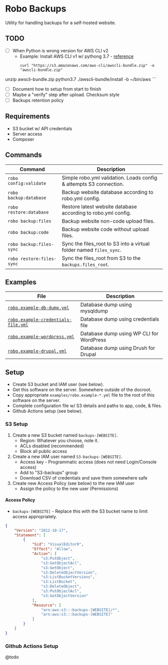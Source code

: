 # Robo Backups

Utility for handling backups for a self-hosted website.

## TODO

- [ ] When Python is wrong version for AWS CLI v2
   - Example: Install AWS CLI v1 w/ pythong 3.7 - [reference](https://docs.aws.amazon.com/cli/v1/userguide/install-linux.html#install-linux-bundled)
      ```
      curl "https://s3.amazonaws.com/aws-cli/awscli-bundle.zip" -o "awscli-bundle.zip"
unzip awscli-bundle.zip
      python3.7 ./awscli-bundle/install -b ~/bin/aws
      ```
- [ ] Document how to setup from start to finish
- [ ] Maybe a "verify" step after upload. Checksum style
- [ ] Backups retention policy

## Requirements

* S3 bucket w/ API credentials
* Server access
* Composer

## Commands

| Command                   | Description                                                         |
|---------------------------|---------------------------------------------------------------------|
| `robo config:validate`    | Simple robo.yml validation. Loads config & attempts S3 connection.  |
| `robo backup:database`    | Backup website database according to robo.yml config.               |
| `robo restore:database`   | Restore latest website database according to robo.yml config.       |
| `robo backup:files`       | Backup website non-code upload files.                               |
| `robo backup:code`        | Backup website code without upload files.                           |
| `robo backup:files-sync`  | Sync the files_root to S3 into a virtual folder named `files_sync`. |
| `robo restore:files-sync` | Sync the files_root from S3 to the `backups.files_root`.            |


## Examples

| File                                                                              | Description                              |
|-----------------------------------------------------------------------------------|------------------------------------------|
| [`robo.example-db-dump.yml`](examples/robo.example-db-dump.yml)                   | Database dump using mysqldump            |
| [`robo.example-credentials-file.yml`](examples/robo.example-credentials-file.yml) | Database dump using credentials file     |
| [`robo.example-wordpress.yml`](examples/robo.example-wordpress.yml)               | Database dump using WP CLI for WordPress |
| [`robo.example-drupal.yml`](examples/robo.example-drupal.yml)                     | Database dump using Drush for Drupal     |

## Setup

* Create S3 bucket and IAM user (see below).
* Get this software on the server. Somewhere outside of the docroot.
* Copy appropriate `examples/robo.example-*.yml` file to the root of this software on the server.
* Complete configuration file w/ S3 details and paths to app, code, & files.
* Github Actions setup (see below).

### S3 Setup

1. Create a new S3 bucket named `backups-[WEBSITE]`.
    * Region: Whatever you choose, note it.
    * ACLs disabled (recommended)
    * Block all public access
2. Create a new IAM user named `S3-backups-[WEBSITE]`. 
    * Access key - Programmatic access (does not need Login/Console access)
    * Add to "S3-backups" group
    * Download CSV of credentials and save them somewhere safe
3. Create new Access Policy (see below) to the new IAM user
    * Assign the policy to the new user (Permissions)

#### Access Policy

* `backups-[WEBSITE]` - Replace this with the S3 bucket name to limit access appropriately.

```json
{
    "Version": "2012-10-17",
    "Statement": [
        {
            "Sid": "VisualEditor0",
            "Effect": "Allow",
            "Action": [
                "s3:PutObject",
                "s3:GetObjectAcl",
                "s3:GetObject",
                "s3:DeleteObjectVersion",
                "s3:ListBucketVersions",
                "s3:ListBucket",
                "s3:DeleteObject",
                "s3:PutObjectAcl",
                "s3:GetObjectVersion"
            ],
            "Resource": [
                "arn:aws:s3:::backups-[WEBSITE]/*",
                "arn:aws:s3:::backups-[WEBSITE]"
            ]
        }
    ]
}
```

### Github Actions Setup

@todo 
